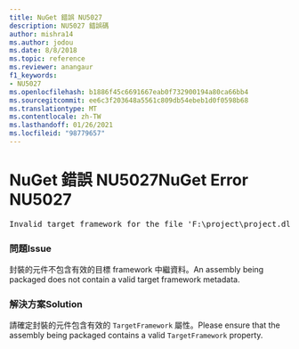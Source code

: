 ```yaml
---
title: NuGet 錯誤 NU5027
description: NU5027 錯誤碼
author: mishra14
ms.author: jodou
ms.date: 8/8/2018
ms.topic: reference
ms.reviewer: anangaur
f1_keywords:
- NU5027
ms.openlocfilehash: b1886f45c6691667eab0f732900194a80ca66bb4
ms.sourcegitcommit: ee6c3f203648a5561c809db54ebeb1d0f0598b68
ms.translationtype: MT
ms.contentlocale: zh-TW
ms.lasthandoff: 01/26/2021
ms.locfileid: "98779657"
---
```

# <a name="nuget-error-nu5027"></a><span data-ttu-id="30c2e-103">NuGet 錯誤 NU5027</span><span class="sxs-lookup"><span data-stu-id="30c2e-103">NuGet Error NU5027</span></span>
<pre>Invalid target framework for the file 'F:\project\project.dll'.</pre>

### <a name="issue"></a><span data-ttu-id="30c2e-104">問題</span><span class="sxs-lookup"><span data-stu-id="30c2e-104">Issue</span></span>

<span data-ttu-id="30c2e-105">封裝的元件不包含有效的目標 framework 中繼資料。</span><span class="sxs-lookup"><span data-stu-id="30c2e-105">An assembly being packaged does not contain a valid target framework metadata.</span></span>


### <a name="solution"></a><span data-ttu-id="30c2e-106">解決方案</span><span class="sxs-lookup"><span data-stu-id="30c2e-106">Solution</span></span>

<span data-ttu-id="30c2e-107">請確定封裝的元件包含有效的 `TargetFramework` 屬性。</span><span class="sxs-lookup"><span data-stu-id="30c2e-107">Please ensure that the assembly being packaged contains a valid `TargetFramework` property.</span></span>

